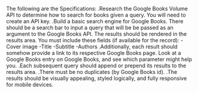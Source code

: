 The following are the Specifications:
.Research the Google Books Volume API to determine how to search for books given a query. You will need to create an API key.
.Build a basic search engine for Google Books. There should be a search bar to input a query that will be be passed as an argument to the Google Books API. The results should be rendered in the results area. You must include these fields (if available for the record):
 -Cover image
 -Title
 -Subtitle
 -Authors
.Additionally, each result should somehow provide a link to its respective Google Books page. Look at a Google Books entry on Google Books, and see which parameter might help you.
.Each subsequent query should append or prepend its results to the results area.
.There must be no duplicates (by Google Books id).
.The results should be visually appealing, styled logically, and fully responsive for mobile devices.
